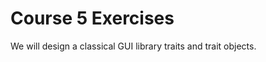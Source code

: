 # Course 5 Exercises

We will design a classical GUI library traits and trait objects.

<!-- <details>

After looking at the exercises, you can look at the [solutions] provided.

[solutions]: solutions-morning.md

</details> -->
